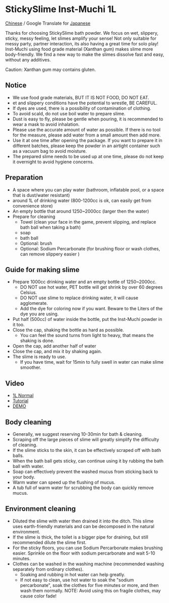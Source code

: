 StickySlime Inst-Muchi 1L
===
[Chinese](prod_inst_muchi1.md) / Google Translate for [Japanese](https://github-com.translate.goog/mizunogin/testing/blob/master/prod_inst_muchi1.md?_x_tr_sl=zh-TW&_x_tr_tl=ja&_x_tr_hl=zh-TW&_x_tr_pto=wapp)

Thanks for choosing StickySlime bath powder. We focus on wet, slippery, sticky, messy feeling, let slimes amplify your sense! Not only suitable for messy party, partner interaction, its also having a great time for solo play!
Inst-Muchi using food grade material (Xanthan gum) makes slime more body-friendly. We find a new way to make the slimes dissolve fast and easy, without any additives.

Caution: Xanthan gum may contains gluten.


Notice
---
* We use food grade materials, BUT IT IS NOT FOOD, DO NOT EAT.
* et and slippery conditions have the potential to wrestle, BE CAREFUL.
* If dyes are used, there is a possibility of contamination of clothing.
* To avoid scald, do not use boil water to prepare slime.
* Dust is easy to fly, please be gentle when pouring, it is recommended to wear a mask to avoid inhalation.
* Please use the accurate amount of water as possible. If there is no tool for the measure, please add water from a small amount then add more.
* Use it at one time after opening the package. If you want to prepare it in different batches, please keep the powder in an airtight container such as a vacuum bag to avoid moisture.
* The prepared slime needs to be used up at one time, please do not keep it overnight to avoid hygiene concerns.


Preparation
---
* A space where you can play water (bathroom, inflatable pool, or a space that is dust/water resistant)
* around 1L of drinking water (800-1200cc is ok, can easily get from convenience store)
* An empty bottle that around 1250~2000cc (larger then the water)
* Prepare for cleaning
  * Towel (clean your face in the game, prevent slipping, and replace bath ball when taking a bath)
  * soap
  * bath ball
  * Optional: brush
  * Optional: Sodium Percarbonate (for brushing floor or wash clothes, can remove slippery easier )


Guide for making slime
---
* Prepare 1000cc drinking water and an empty bottle of 1250~2000cc.
  * DO NOT use hot water, PET bottle will get shrink by over 60 degrees Celsius.
  * DO NOT use slime to replace drinking water, it will cause agglomerate.
  * Add the dye for coloring now if you want. Beware to the Liters of the dye you are using.
* Put half (500cc) of water inside the bottle, put the Inst-Muchi powder in it too.
* Close the cap, shaking the bottle as hard as possible.
  * You can feel the sound turns from light to heavy, that means the shaking is done.
* Open the cap, add another half of water
* Close the cap, and mix it by shaking again.
* The slime is ready to use. 
  * If you have time, wait for 15min to fully swell in water can make slime smoother.


Video
---
- [1L Normal](https://youtu.be/YrZcgy7R-Io)
- [Tutorial](https://youtu.be/7FCezn0RlE8)
- [DEMO](https://www.youtube.com/watch?v=TH9-Zhi7UPI)


Body cleaning
---
* Generally, we suggest reserving 10-30min for bath & cleaning.
* Scraping off the large pieces of slime will greatly simplify the difficulty of cleaning.
* If the slime sticks to the skin, it can be effectively scraped off with bath balls.
* When the bath ball gets sticky, can continue using it by rubbing the bath ball with water.
* Soap can effectively prevent the washed mucus from sticking back to your body.
* Warm water can speed up the flushing of mucus.
* A tub full of warm water for scrubbing the body can quickly remove mucus.


Environment cleaning
---
* Diluted the slime with water then drained it into the ditch. This slime uses earth-friendly materials and can be decomposed in the natural environment.
* If the slime is thick, the toilet is a bigger pipe for draining, but still recommended dilute the slime first.
* For the sticky floors, you can use Sodium Percarbonate makes brushing easier. Sprinkle on the floor with sodium percarbonate and wait 5-10 minutes.
* Clothes can be washed in the washing machine (recommended washing separately from ordinary clothes).
  * Soaking and rubbing in hot water can help greatly.
  * If not easy to clean, use hot water to soak the "sodium percarbonate", soak the clothes for five minutes or more, and then wash them normally. NOTE: Avoid using this on fragile clothes, may cause color fade!
